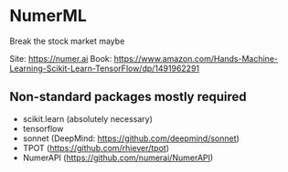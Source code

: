 # NumerML
Break the stock market maybe

Site: https://numer.ai
Book: https://www.amazon.com/Hands-Machine-Learning-Scikit-Learn-TensorFlow/dp/1491962291

## Non-standard packages mostly required 
- scikit.learn (absolutely necessary)
- tensorflow 
- sonnet (DeepMind: https://github.com/deepmind/sonnet)
- TPOT (https://github.com/rhiever/tpot) 
- NumerAPI (https://github.com/numerai/NumerAPI)

